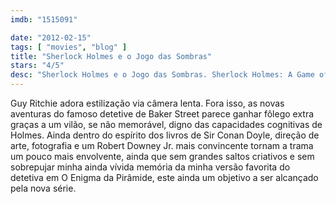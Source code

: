 ```yaml
---
imdb: "1515091"

date: "2012-02-15"
tags: [ "movies", "blog" ]
title: "Sherlock Holmes e o Jogo das Sombras"
stars: "4/5"
desc: "Sherlock Holmes e o Jogo das Sombras. Sherlock Holmes: A Game of Shadows (USA, 2011). Dirigido por Guy Ritchie. Escrito por Michele Mulroney, Kieran Mulroney, Arthur Conan Doyle. Com Robert Downey Jr., Jude Law, Noomi Rapace, Rachel McAdams, Jared Harris, Stephen Fry, Paul Anderson, Kelly Reilly, Geraldine James."
---
```

Guy Ritchie adora estilização via câmera lenta. Fora isso, as novas aventuras do famoso detetive de Baker Street parece ganhar fôlego extra graças a um vilão, se não memorável, digno das capacidades cognitivas de Holmes.
Ainda dentro do espírito dos livros de Sir Conan Doyle, direção de arte, fotografia e um Robert Downey Jr. mais convincente tornam a trama um pouco mais envolvente, ainda que sem grandes saltos criativos e sem sobrepujar minha ainda vívida memória da minha versão favorita do detetiva em O Enigma da Pirâmide, este ainda um objetivo a ser alcançado pela nova série.


